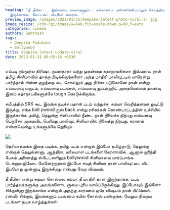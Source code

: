 ```yaml
---
heading: "தீ தீபிகா... இவ்வளவு வயசானாலும்.. கல்யாணம் பண்ணிக்கிட்டாலும் செமத்தியா
  இருக்காங்க. லேட்டஸ்ட் வீடியோ வைரல். "
preview_image: /images/2023/01/31/deepika-latest-photo-viral-2-.jpg
image_resize: /cdn-cgi/image/w=640,fit=scale-down,q=80,f=auto
categories: cinema
authors: Santhosh
tags:
  - Deepika Padukone
  - Bollywood
title: deepika-latest-update-viral
date: 2023-01-31 08:55:16 +0530
---
```

எப்படி நம்மூர்ல திரிஷா, நயன்தாரா வந்து முதன்மை கதாநாயகிகளா இவ்வளவு நாள் தமிழ் சினிமாவில் தாக்கு பிடிக்கிறாங்களோ அந்த மாதிரி பாலிவுட்டில் யாரென்று பார்த்தால் சின்ன குழந்தை கூட சொல்லும் அது தீபிகா படுகோனே தான் என்று. எவ்வளவு வருடம், எவ்வளவு படங்கள், எவ்வளவு சூப்பர்ஹிட் அதையெல்லம் தாண்டி இளம் கதாநாயகிகளுக்கே tough கொடுக்கிறாங்க.

சமீபத்தில் SRK கூட இவங்க நடிச்ச பதான் படம் வந்துச்சு, சும்மா வெறித்தனமா ஓடிட்டு இருக்கு. எங்க boll ywood ஐஸ் back என்று ரசிகர்கள் கொண்டாட்டத்தின் உச்சியில் இருக்காங்க. தமிழ், தெலுங்கு சினிமாவில் நீண்ட நாள் நிலைச்சு நிற்பது எவ்வளவு பெருசோ அதைவிட பெரியது பாலிவுட் சினிமாவில் நிலைத்து நிற்பது. கரணம் என்னவென்று உங்களுக்கே தெரியும்.

![](/images/2023/01/31/deepika-latest-photo-viral-1-.jpg)

தெரியாதவங்க இதை படிங்க. தமிழ் படம் என்றால் இப்போ தமிழ்நாடு, தெலுங்கு என்றால் தெலுங்கானா, ஆந்திரா, மலையாள படங்களை கேரளாவில். ஆனால் ஹிந்தி பேசும் அணைத்து ஸ்டேட்களிலும் bollywood சினிமாவை பார்ப்பாங்க. டெக்னாலஜியோட மேனேற்றதால் இப்போ சவுத் சினிமா தான் பாலிவுட்டை விட இப்போது முன்னாடி இருக்கிறது என்பது வேற விஷயம்.

தீ தீபிகா என்று சும்மா சொல்லல சும்மா தீ மாதிரி தான் இருந்தாங்க. படம் பார்த்தவர்களுக்கு அவங்களோட ரூமை புரிய வாய்ப்பிருக்கிறது. இப்போவும் இவ்ளோ சிக்குன்னு இருக்காங்க என்றால் அதற்கு காரணம் ஒரே விஷயம் தான் பிட்னெஸ். ரன்வீர் சிங்கும், இவங்களும் பயங்கரம் கபில் கோல்ஸ் பண்றாங்க. மேலும் நிறைய படங்கள் நடிக வாழ்த்துக்கள்.